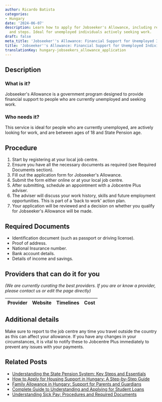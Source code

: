 ```yaml
---
author: Ricardo Batista
categories:
- Hungary
date: '2024-06-07'
description: Learn how to apply for Jobseeker's Allowance, including required documents
  and steps. Ideal for unemployed individuals actively seeking work.
draft: false
meta_title: 'Jobseeker''s Allowance: Financial Support for Unemployed Individuals'
title: 'Jobseeker''s Allowance: Financial Support for Unemployed Individuals'
translationKey: hungary-jobseekers_allowance_application
---
```


## Description
### What is it?
Jobseeker's Allowance is a government program designed to provide financial support to people who are currently unemployed and seeking work.

### Who needs it?
This service is ideal for people who are currently unemployed, are actively looking for work, and are between ages of 18 and State Pension age. 

## Procedure
1. Start by registering at your local job centre.
2. Ensure you have all the necessary documents as required (see Required Documents section). 
3. Fill out the application form for Jobseeker's Allowance.
4. Submit the form either online or at your local job centre.
5. After submitting, schedule an appointment with a Jobcentre Plus adviser.
6. The adviser will discuss your work history, skills and future employment opportunities. This is part of a 'back to work' action plan.
7. Your application will be reviewed and a decision on whether you qualify for Jobseeker's Allowance will be made. 

## Required Documents
- Identification document (such as passport or driving license).
- Proof of address.
- National Insurance number.
- Bank account details.
- Details of income and savings.

## Providers that can do it for you

_(We are currently curating the best providers. If you are or know a provider, please contact us or edit the page directly)_

| Provider        |     Website     |     Timelines    |       Cost      |
| :-------------: | :-------------: |  :-------------: | :-------------: |

## Additional details
Make sure to report to the job centre any time you travel outside the country as this can affect your allowance. If you have any changes in your circumstances, it is vital to notify these to Jobcentre Plus immediately to prevent any issues with your payments.
## Related Posts

- [Understanding the State Pension System: Key Steps and Essentials](https://tramitit.com/guides/hungary/joining_the_state_pension_system/)
- [How to Apply for Housing Support in Hungary: A Step-by-Step Guide](https://tramitit.com/guides/hungary/housing_support_application/)
- [Family Allowance in Hungary: Support for Parents and Guardians](https://tramitit.com/guides/hungary/family_allowance_application/)
- [Complete Guide to Understanding and Applying for Student Loans](https://tramitit.com/guides/hungary/student_loan_application/)
- [Understanding Sick Pay: Procedures and Required Documents](https://tramitit.com/guides/hungary/sick_pay_application/)